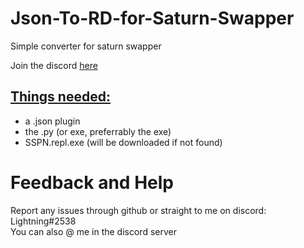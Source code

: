 # Json-To-RD-for-Saturn-Swapper

<p>Simple converter for saturn swapper</p>

Join the discord <a href="https://discord.gg/saturn">here</a>



<h2><u>Things needed:</u></h2>

<ul>
  <li>a .json plugin</li>
  <li>the .py (or exe, preferrably the exe)</li>
  <li>SSPN.repl.exe (will be downloaded if not found)</li>
</ul>



# Feedback and Help
<p>Report any issues through github or straight to me on discord: Lightning#2538 </br> You can also @ me in the discord server</p>
